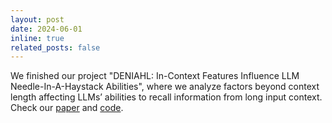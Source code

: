 ```yaml
---
layout: post
date: 2024-06-01
inline: true
related_posts: false
---
```


We finished our project "DENIAHL: In-Context Features Influence LLM Needle-In-A-Haystack Abilities", where we analyze factors beyond context length affecting LLMs’ abilities to recall information from long input context. Check our [paper](https://arxiv.org/abs/2411.19360) and [code](https://github.com/ameliadai/DENIAHL).